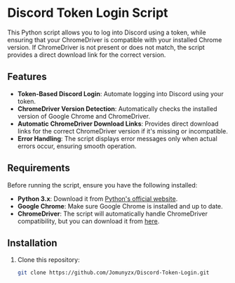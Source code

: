 # Discord Token Login Script

This Python script allows you to log into Discord using a token, while ensuring that your ChromeDriver is compatible with your installed Chrome version. If ChromeDriver is not present or does not match, the script provides a direct download link for the correct version.

## Features

- **Token-Based Discord Login**: Automate logging into Discord using your token.
- **ChromeDriver Version Detection**: Automatically checks the installed version of Google Chrome and ChromeDriver.
- **Automatic ChromeDriver Download Links**: Provides direct download links for the correct ChromeDriver version if it's missing or incompatible.
- **Error Handling**: The script displays error messages only when actual errors occur, ensuring smooth operation.

## Requirements

Before running the script, ensure you have the following installed:

- **Python 3.x**: Download it from [Python's official website](https://www.python.org/downloads/).
- **Google Chrome**: Make sure Google Chrome is installed and up to date.
- **ChromeDriver**: The script will automatically handle ChromeDriver compatibility, but you can download it from [here](https://googlechromelabs.github.io/chrome-for-testing/).

## Installation

1. Clone this repository:
   ```bash
   git clone https://github.com/Jomunyzx/Discord-Token-Login.git
